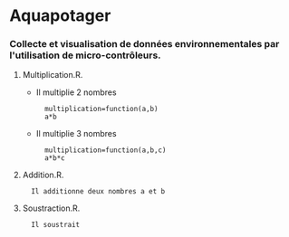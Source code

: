 # Aquapotager
### Collecte et visualisation de données environnementales par l'utilisation de micro-contrôleurs.

1. Multiplication.R.
   
    * Il multiplie 2 nombres
   
            multiplication=function(a,b)
            a*b
    * Il multiplie 3 nombres
   
            multiplication=function(a,b,c)
            a*b*c
      
2. Addition.R.
   
         Il additionne deux nombres a et b

3. Soustraction.R.
   
         Il soustrait
